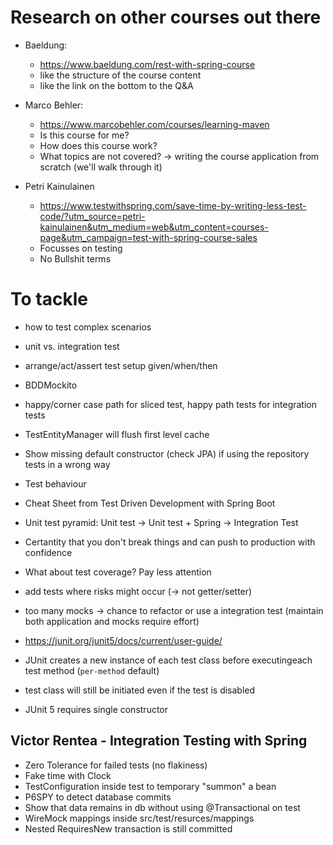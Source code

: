 # Research on other courses out there

* Baeldung:
  * https://www.baeldung.com/rest-with-spring-course
  * like the structure of the course content
  * like the link on the bottom to the Q&A

* Marco Behler:
  * https://www.marcobehler.com/courses/learning-maven
  * Is this course for me?
  * How does this course work?
  * What topics are not covered? -> writing the course application from scratch (we'll walk through it)

* Petri Kainulainen
  * https://www.testwithspring.com/save-time-by-writing-less-test-code/?utm_source=petri-kainulainen&utm_medium=web&utm_content=courses-page&utm_campaign=test-with-spring-course-sales
  * Focusses on testing
  * No Bullshit terms


# To tackle

- how to test complex scenarios
- unit vs. integration test
- arrange/act/assert test setup given/when/then
- BDDMockito
- happy/corner case path for sliced test, happy path tests for integration tests
- TestEntityManager will flush first level cache
- Show missing default constructor (check JPA) if using the repository tests in a wrong way
- Test behaviour
- Cheat Sheet from Test Driven Development with Spring Boot
- Unit test pyramid: Unit test -> Unit test + Spring -> Integration Test
- Certantity that you don't break things and can push to production with confidence
- What about test coverage? Pay less attention
- add tests where risks might occur (-> not getter/setter)
- too many mocks -> chance to refactor or use a integration test (maintain both application and mocks require effort)

- https://junit.org/junit5/docs/current/user-guide/

- JUnit creates a new instance of each test class before executingeach test method (`per-method` default)
- test class will still be initiated even if the test is disabled
- JUnit 5 requires single constructor

## Victor Rentea - Integration Testing with Spring

- Zero Tolerance for failed tests (no flakiness)
- Fake time with Clock
- TestConfiguration inside test to temporary "summon" a bean
- P6SPY to detect database commits
- Show that data remains in db without using @Transactional on test
- WireMock mappings inside src/test/resurces/mappings
- Nested RequiresNew transaction is still committed
